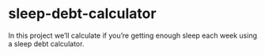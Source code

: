 # sleep-debt-calculator
In this project we’ll calculate if you’re getting enough sleep each week using a sleep debt calculator.

